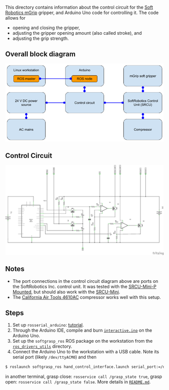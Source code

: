 This directory contains information about the control circuit for the [Soft Robotics mGrip](https://www.softroboticsinc.com/products/mgrip-modular-gripping-solution-for-food-automation/) gripper, and Arduino Uno code for controlling it. The code allows for
- opening and closing the gripper,
- adjusting the gripper opening amount (also called stroke), and
- adjusting the grip strength.

## Overall block diagram
![gripper system block diagram](gripper_system_diagram.png)

## Control Circuit
![control circuit diagram](full_gripper_circuit.png)

## Notes
- The port connections in the control circuit diagram above are ports on the SoftRobotics Inc. control unit. It was tested with the [SRCU-Mini-P Mounted](https://www.softroboticsinc.com/uploads/2020/01/TS-200175-rev.-A-SRCU-Mini-P-Mounted-Ass.-Tech-Sheet.pdf), but should also work with the [SRCU-Mini](https://www.softroboticsinc.com/uploads/2020/01/Tech-Sheet-SRCU-Mini-pn-200163-rev.-D.pdf).
- The [California Air Tools 4610AC](https://www.californiaairtools.com/ultra-quiet-series-of-air-compressor-contractor-grade/1-0-hp-air-compressors/cat-4610ac/) compressor works well with this setup.

## Steps
1. Set up `rosserial_arduino`: [tutorial](http://wiki.ros.org/rosserial_arduino/Tutorials/Arduino%20IDE%20Setup).
2. Through the Arduino IDE, compile and burn [`interactive.ino`](interactive.ino) on the Arduino Uno.
3. Set up the `softgrasp_ros` ROS package on the workstation from the [`ros_drivers_utils`](../ros_drivers_utils) directory.
4. Connect the Arduino Uno to the workstation with a USB cable. Note its serial port (likely `/dev/ttyACM0`) and then

```bash
$ roslaunch softgrasp_ros hand_control_interface.launch serial_port:=/dev/ttyACM0
```

in another terminal, grasp close: `rosservice call /grasp_state true`, grasp open: `rosservice call /grasp_state false`. More details in [`README.md`](../ros_drivers_utils/README.md).
